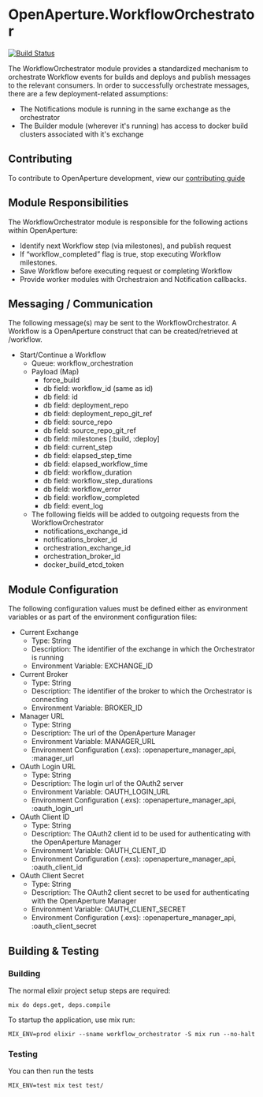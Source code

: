 # OpenAperture.WorkflowOrchestrator
 
[![Build Status](https://semaphoreci.com/api/v1/projects/f110a906-4c9a-4ba3-8106-e0b85ced97aa/394957/badge.svg)](https://semaphoreci.com/perceptive/workflow_orchestrator)

The WorkflowOrchestrator module provides a standardized mechanism to orchestrate Workflow events for builds and deploys and publish messages to the relevant consumers.  In order to successfully orchestrate messages, there are a few deployment-related assumptions:

* The Notifications module is running in the same exchange as the orchestrator
* The Builder module (wherever it's running) has access to docker build clusters associated with it's exchange

## Contributing

To contribute to OpenAperture development, view our [contributing guide](http://openaperture.io/dev_resources/contributing.html)

## Module Responsibilities

The WorkflowOrchestrator module is responsible for the following actions within OpenAperture:

* Identify next Workflow step (via milestones), and publish request
* If “workflow_completed” flag is true, stop executing Workflow milestones.
* Save Workflow before executing request or completing Workflow
* Provide worker modules with Orchestraion and Notification callbacks.

## Messaging / Communication

The following message(s) may be sent to the WorkflowOrchestrator.  A Workflow is a OpenAperture construct that can be created/retrieved at /workflow.

* Start/Continue a Workflow
	* Queue:  workflow_orchestration
	* Payload (Map)
		* force_build
		* db field:  workflow_id (same as id)
		* db field:  id
		* db field:  deployment_repo
		* db field:  deployment_repo_git_ref
		* db field:  source_repo
		* db field:  source_repo_git_ref
		* db field:  milestones [:build, :deploy]
		* db field:  current_step
		* db field:  elapsed_step_time
		* db field:  elapsed_workflow_time
		* db field:  workflow_duration
		* db field:  workflow_step_durations
		* db field:  workflow_error
		* db field:  workflow_completed
		* db field:  event_log
	* The following fields will be added to outgoing requests from the WorkflowOrchestrator
		* notifications_exchange_id
		* notifications_broker_id
		* orchestration_exchange_id
		* orchestration_broker_id
		* docker_build_etcd_token

## Module Configuration

The following configuration values must be defined either as environment variables or as part of the environment configuration files:

* Current Exchange
	* Type:  String
	* Description:  The identifier of the exchange in which the Orchestrator is running
  * Environment Variable:  EXCHANGE_ID
* Current Broker
	* Type:  String
	* Description:  The identifier of the broker to which the Orchestrator is connecting
  * Environment Variable:  BROKER_ID
* Manager URL
  * Type: String
  * Description: The url of the OpenAperture Manager
  * Environment Variable:  MANAGER_URL
  * Environment Configuration (.exs): :openaperture_manager_api, :manager_url
* OAuth Login URL
  * Type: String
  * Description: The login url of the OAuth2 server
  * Environment Variable:  OAUTH_LOGIN_URL
  * Environment Configuration (.exs): :openaperture_manager_api, :oauth_login_url
* OAuth Client ID
  * Type: String
  * Description: The OAuth2 client id to be used for authenticating with the OpenAperture Manager
  * Environment Variable:  OAUTH_CLIENT_ID
  * Environment Configuration (.exs): :openaperture_manager_api, :oauth_client_id
* OAuth Client Secret
  * Type: String
  * Description: The OAuth2 client secret to be used for authenticating with the OpenAperture Manager
  * Environment Variable:  OAUTH_CLIENT_SECRET
  * Environment Configuration (.exs): :openaperture_manager_api, :oauth_client_secret

## Building & Testing

### Building

The normal elixir project setup steps are required:

```iex
mix do deps.get, deps.compile
```

To startup the application, use mix run:

```iex
MIX_ENV=prod elixir --sname workflow_orchestrator -S mix run --no-halt
```

### Testing

You can then run the tests

```iex
MIX_ENV=test mix test test/
```
